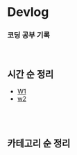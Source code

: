 # Devlog 

### 코딩 공부 기록  
<br/>
  
## 시간 순 정리
* [W1](./W1)
* [w2](./W2/)

<br/>
<br/>

## 카테고리 순 정리

 
